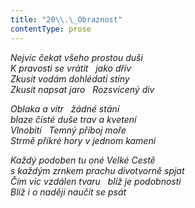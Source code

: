 ```yaml
---
title: "20\\.\_Obraznost"
contentType: prose
---
```


<section>

_Nejvíc čekat všeho prostou duši  
K pravosti se vrátit   jako dřív  
Zkusit vodám dohlédati stíny  
Zkusit napsat jaro   Rozsvícený div_

</section>

<section>

_Oblaka a vítr   žádné stání  
blaze čisté duše trav a kvetení  
Vlnobití   Temný příboj moře  
Strmě příkré hory v jednom kameni_

</section>

<section>

_Každý podoben tu oné Velké Cestě  
s každým zrnkem prachu divotvorně spjat  
Čím víc vzdálen tvaru   blíž je podobnosti  
Blíž i o naději naučit se psát_

</section>
